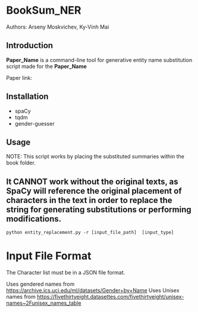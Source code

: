 # BookSum_NER
Authors: Arseny Moskvichev, Ky-Vinh Mai

## Introduction

**Paper_Name** is a  command-line tool for 
generative entity name substitution script made for the **Paper_Name**

Paper link:

## Installation

- spaCy
- tqdm
- gender-guesser

## Usage

NOTE: This script works by placing the substituted summaries within the book folder.

It CANNOT work without the original texts, as SpaCy will reference the original
placement of characters in the text in order to replace the string for generating
substitutions or performing modifications.
------------------------------------------------------------------------------------
```angular2html
python entity_replacement.py -r [input_file_path]  [input_type]
```
 # Input File Format

The Character list must be in a JSON file format.

Uses gendered names from https://archive.ics.uci.edu/ml/datasets/Gender+by+Name
Uses Unisex names from https://fivethirtyeight.datasettes.com/fivethirtyeight/unisex-names~2Funisex_names_table

